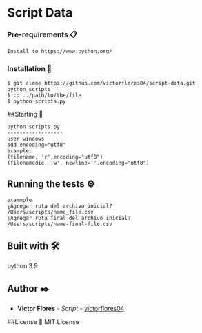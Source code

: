 # Script Data
### Pre-requirements 📋
```
Install to https://www.python.org/

```
### Installation 🔧
```
$ git clone https://github.com/victorflores04/script-data.git python_scripts
$ cd ../path/to/the/file
$ python scripts.py
```
##Starting  🚀
```
python scripts.py
------------------
user windows
add encoding="utf8"
example:
(filename, 'r',encoding="utf8")
(filenamedic, 'w', newline='',encoding="utf8")
```
## Running the tests ⚙️
```
exammple
¿Agregar ruta del archivo inicial?
/Users/scripts/name_file.csv
¿Agregar ruta final del archivo inicial?
/Users/scripts/name-final-file.csv
```
## Built with 🛠️
python 3.9

## Author ✒️

* **Victor Flores** - *Script* - [victorflores04](https://github.com/victorflores04)

##License 📄
MIT License

